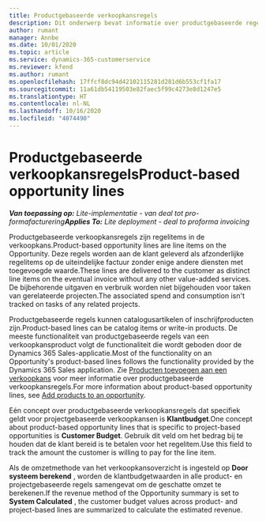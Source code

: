 ```yaml
---
title: Productgebaseerde verkoopkansregels
description: Dit onderwerp bevat informatie over productgebaseerde regelitems voor verkoopkansen in Project Operations.
author: rumant
manager: Annbe
ms.date: 10/01/2020
ms.topic: article
ms.service: dynamics-365-customerservice
ms.reviewer: kfend
ms.author: rumant
ms.openlocfilehash: 17ffcf8dc94d42102115281d281d6b553cf1fa17
ms.sourcegitcommit: 11a61db54119503e82faec5f99c4273e8d1247e5
ms.translationtype: HT
ms.contentlocale: nl-NL
ms.lasthandoff: 10/16/2020
ms.locfileid: "4074490"
---
```

# <a name="product-based-opportunity-lines"></a><span data-ttu-id="0c8ef-103">Productgebaseerde verkoopkansregels</span><span class="sxs-lookup"><span data-stu-id="0c8ef-103">Product-based opportunity lines</span></span>

<span data-ttu-id="0c8ef-104">_**Van toepassing op:** Lite-implementatie - van deal tot pro-formafacturering_</span><span class="sxs-lookup"><span data-stu-id="0c8ef-104">_**Applies To:** Lite deployment - deal to proforma invoicing_</span></span>

<span data-ttu-id="0c8ef-105">Productgebaseerde verkoopkansregels zijn regelitems in de verkoopkans.</span><span class="sxs-lookup"><span data-stu-id="0c8ef-105">Product-based opportunity lines are line items on the Opportunity.</span></span> <span data-ttu-id="0c8ef-106">Deze regels worden aan de klant geleverd als afzonderlijke regelitems op de uiteindelijke factuur zonder enige andere diensten met toegevoegde waarde.</span><span class="sxs-lookup"><span data-stu-id="0c8ef-106">These lines are delivered to the customer as distinct line items on the eventual invoice without any other value-added services.</span></span> <span data-ttu-id="0c8ef-107">De bijbehorende uitgaven en verbruik worden niet bijgehouden voor taken van gerelateerde projecten.</span><span class="sxs-lookup"><span data-stu-id="0c8ef-107">The associated spend and consumption isn't tracked on tasks of any related projects.</span></span>

<span data-ttu-id="0c8ef-108">Productgebaseerde regels kunnen catalogusartikelen of inschrijfproducten zijn.</span><span class="sxs-lookup"><span data-stu-id="0c8ef-108">Product-based lines can be catalog items or write-in products.</span></span> <span data-ttu-id="0c8ef-109">De meeste functionaliteit van productgebaseerde regels van een verkoopkansproduct volgt de functionaliteit die wordt geboden door de Dynamics 365 Sales-applicatie.</span><span class="sxs-lookup"><span data-stu-id="0c8ef-109">Most of the functionality on an Opportunity's product-based lines follows the functionality provided by the Dynamics 365 Sales application.</span></span> <span data-ttu-id="0c8ef-110">Zie [Producten toevoegen aan een verkoopkans](https://docs.microsoft.com/dynamics365/sales-enterprise/add-products-opportunity) voor meer informatie over productgebaseerde verkoopkansregels.</span><span class="sxs-lookup"><span data-stu-id="0c8ef-110">For more information about product-based opportunity lines, see [Add products to an opportunity](https://docs.microsoft.com/dynamics365/sales-enterprise/add-products-opportunity).</span></span>

<span data-ttu-id="0c8ef-111">Eén concept over productgebaseerde verkoopkansregels dat specifiek geldt voor projectgebaseerde verkoopkansen is **Klantbudget**.</span><span class="sxs-lookup"><span data-stu-id="0c8ef-111">One concept about product-based opportunity lines that is specific to project-based opportunities is **Customer Budget**.</span></span> <span data-ttu-id="0c8ef-112">Gebruik dit veld om het bedrag bij te houden dat de klant bereid is te betalen voor het regelitem.</span><span class="sxs-lookup"><span data-stu-id="0c8ef-112">Use this field to track the amount the customer is willing to pay for the line item.</span></span>

<span data-ttu-id="0c8ef-113">Als de omzetmethode van het verkoopkansoverzicht is ingesteld op **Door systeem berekend** , worden de klantbudgetwaarden in alle product- en projectgebaseerde regels samengevat om de geschatte omzet te berekenen.</span><span class="sxs-lookup"><span data-stu-id="0c8ef-113">If the revenue method of the Opportunity summary is set to **System Calculated** , the customer budget values across product- and project-based lines are summarized to calculate the estimated revenue.</span></span>
